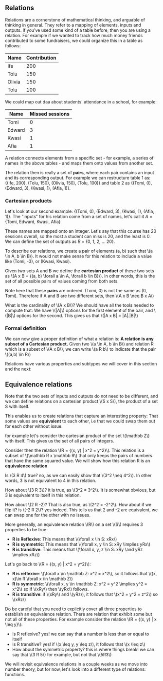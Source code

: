 

## Relations

Relations are a cornerstone of mathematical thinking, and arguable of thinking in general. They refer to a mapping of elements, inputs and outputs. If you've used some kind of a table before, then you are using a relation. For example if we wanted to track how much money friends contributed to some fundraisers, we could organize this in a table as follows:

|Name| Contribution|
|-|-|
| Ife | 200|
| Tolu | 150 |
| Olivia | 150 |
| Tolu | 100 |

We could map out daa about students' attendance in a school, for example:

|Name|Missed sessions|
|-|-|
| Tomi | 0 |
| Edward | 3 |
| Kwasi | 1 |
| Afia | 1 |

A relation connects elements from a specific set - for example, a series of names in the above tables - and maps them onto values from another set. 

The relation then is really a set of **pairs**, where each pair contains an input and its corresponding output. For example we can restructure table 1 as: {(Ife, 200), (Tolu, 150), (Olivia, 150), (Tolu, 100)} and table 2 as {(Tomi, 0), (Edward, 3), (Kwasi, 1), (Afia, 1)}.

### Cartesian products
Let's look at our second example: {(Tomi, 0), (Edward, 3), (Kwasi, 1), (Afia, 1)}. The "inputs" for his relation come from a set of names, let's call it *A* = {Tomi, Edward, Kwasi, Afia}

These names are mapped onto an integer. Let's say that this course has 20 sessions overall, so the most a student can miss is 20, and the least is 0. We can define the set of outputs as *B* = {0, 1, 2, ... 20}.

To describe our relations, we create a pair of elements (a, b) such that \\(a \in A, b \in B\\). It would not make sense for this relation to include a value like (Tomi, -3), or (Kwasi, Kwasi). 

Given two sets A and B we define the **cartesian product** of these two sets as \\(A x B = {(a, b) \forall a \in A, \forall b \in B}\\). In other words, this is the set of all possible pairs of values coming from both sets. 

Note here that these **pairs** are ordered. (Tomi, 0) is not the same as (0, Tomi). Therefore if A and B are two different sets, then \\(A x B \neq B x A\\)

What is the cardinality of \\(A x B\\)? We should have all the tools needed to compute that: We have \\(|A|\\) options for the first element of the pair, and \\(|B|\\) options for the second. This gives us that \\(|A x B| = |A|.|B|\\)

### Formal definition

We can now give a proper definition of what a relation is: **A relation is any subset of a Cartesian product.** Given two \\(a \in A, b \in B\\) and relation R which is a subset of \\(A x B\\), we can write \\(a R b\\) to indicate that the pair \\((a,b) \in R\\)

Relations have various properties and subtypes we will cover in this section and the next:

## Equivalence relations


Note that the two sets of inputs and outputs do not need to be different, and we can define relations on a cartesian product \\(S x S\\), the product of a set S with itself.

This enables us to create relations that capture an interesting property: That some values are **equivalent** to each other, i.e that we could swap them out for each other without issue. 

for example let's consider the cartesian product of the set \\(\mathbb Z\\) with itself. This gives us the set of all pairs of integers. 

Consider then the relation \\(R = {(x, y) | x^2 = y^2}\\). This relation is a subset of \\(\mathbb R x \mathbb R\\) that only keeps the pairs of numbers that have the same squared value. We will show how this relation R is an **equivalence relation**

Is \\(3 R 4\\) true? no, as we can easily show that \\(3^2 \neq 4^2\\). In other words, 3 is not equivalent to 4 in this relation.

How about \\(3 R 3\\)? it is true, as \\(3^2 = 3^2\\). It is somewhat obvious, but 3 is equivalent to itself in this relation.

How about \\(2 R -2)? That is also true, as \\(2^2 = -2^2\\). How about if we flip it? is \\(-2 R 2\\)? yes indeed. This tells us that 2 and -2 are equivalent, we can swap one for the other with no issues.

More generally, an equivalence relation \\(R\\) on a set \\(S\\) requires 3 properties to be true:

- **R is Reflexive**: This means that \\(\forall x \in S: xRx\\)
- **R is symmetric**: This means that \\(\forall x, y \in S: xRy \implies yRx\\)
- **R is transitive**: This means that \\(\forall x, y, z \in S: xRy \and yRz \implies xRz\\)

Let's go back to \\(R = {(x, y) | x^2 = y^2}\\):

- **R is reflexive**: \\(\forall x \in \mathbb Z: x^2 = x^2\\), so it follows that  \\((x, x)\in R \forall x \in \mathbb Z\\)
- **R is symmetric**: \\(\forall x, y \in \mathbb Z: x^2 = y^2 \implies y^2 = x^2\\) so if \\(xRy\\) then \\(yRx\\) follows.
- **R is transitive**: if \\(xRy\\) and \\(yRz\\), it follows that \\(x^2 = y^2 = z^2\\) so \\(xRz\\)

Do be careful that you need to explicitly cover all three properties to establish an equivalence relation. There are relation that exhibit some but not all of these properties. For example consider the relation \\(R = {(x, y) | x \leq y}\\):

- Is R reflexive? yes! we can say that a number is less than or equal to itself
- Is R transitive? yes! if \\(x \leq y, y \leq z\\), it follows that \\(x \leq z\\)
- How about the symmetric property? this is where things break! we can say that \\(3 R 5\\) for example, but not that \\(5R3\\)

We will revisit equivalence relations in a couple weeks as we move into number theory, but for now, let's look into a different type of relations: functions.